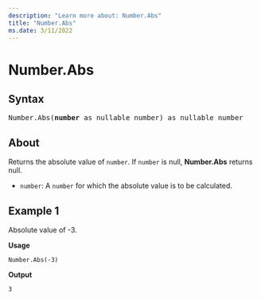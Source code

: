 ```yaml
---
description: "Learn more about: Number.Abs"
title: "Number.Abs"
ms.date: 3/11/2022
---
```

# Number.Abs

## Syntax

<pre>
Number.Abs(<b>number</b> as nullable number) as nullable number
</pre>
  
## About

Returns the absolute value of `number`. If `number` is null, **Number.Abs** returns null.

* `number`: A `number` for which the absolute value is to be calculated.

## Example 1

Absolute value of -3.

**Usage**

```powerquery-m
Number.Abs(-3)
```

**Output**

`3`
